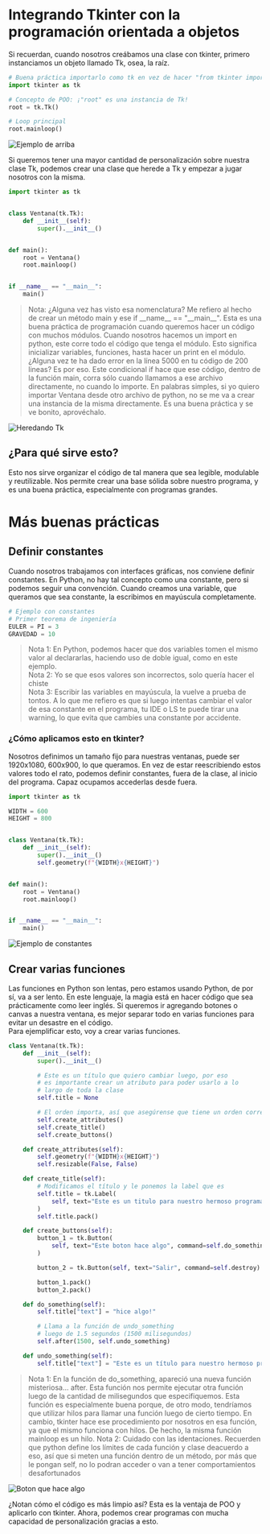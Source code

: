 # Integrando Tkinter con la programación orientada a objetos
Si recuerdan, cuando nosotros creábamos una clase con tkinter, primero instanciamos un objeto 
llamado Tk, osea, la raíz.

```py
# Buena práctica importarlo como tk en vez de hacer "from tkinter import *"
import tkinter as tk

# Concepto de POO: ¡"root" es una instancia de Tk!
root = tk.Tk() 

# Loop principal
root.mainloop()
```
![Ejemplo de arriba](./assets/root.png)


Si queremos tener una mayor cantidad de personalización sobre nuestra clase Tk, podemos crear una clase que herede a 
Tk y empezar a jugar nosotros con la misma.


```py
import tkinter as tk


class Ventana(tk.Tk):
    def __init__(self):
        super().__init__()


def main():
    root = Ventana()
    root.mainloop()


if __name__ == "__main__":
    main()
```
> Nota: ¿Alguna vez has visto esa nomenclatura? Me refiero al hecho de crear un método main y ese if \_\_name\_\_ == "\_\_main\_\_". Esta es una buena práctica de programación cuando queremos hacer un código con muchos módulos. Cuando nosotros hacemos un import en python, este corre todo el código que tenga el módulo. Esto significa inicializar variables, funciones, hasta hacer un print en el módulo. ¿Alguna vez te ha dado error en la línea 5000 en tu código de 200 lineas? Es por eso. Este condicional if hace que ese código, dentro de la función main, corra sólo cuando llamamos a ese archivo directamente, no cuando lo importe. En palabras simples, si yo quiero importar Ventana desde otro archivo de python, no se me va a crear una instancia de la misma directamente. Es una buena práctica y se ve bonito, aprovéchalo.

![Heredando Tk](./assets/new_root.png)

## ¿Para qué sirve esto?
Esto nos sirve organizar el código de tal manera que sea legible, modulable y reutilizable. Nos permite crear una 
base sólida sobre nuestro programa, y es una buena práctica, especialmente con programas grandes. 

# Más buenas prácticas
## Definir constantes
Cuando nosotros trabajamos con interfaces gráficas, nos conviene definir constantes. En Python, no hay tal concepto 
como una constante, pero si podemos seguir una convención. Cuando creamos una variable, que queramos que sea constante,
la escribimos en mayúscula completamente. 
```py 
# Ejemplo con constantes 
# Primer teorema de ingeniería 
EULER = PI = 3  
GRAVEDAD = 10 
```
> Nota 1: En Python, podemos hacer que dos variables tomen el mismo valor al declararlas, haciendo uso de doble igual, como en este ejemplo.  
> Nota 2: Yo se que esos valores son incorrectos, solo quería hacer el chiste  
> Nota 3: Escribir las variables en mayúscula, la vuelve a prueba de tontos. A lo que me refiero es que si luego intentas cambiar el valor de esa constante en el programa, tu IDE o LS te puede tirar una warning, lo que evita que cambies una constante por accidente.
### ¿Cómo aplicamos esto en tkinter?
Nosotros definimos un tamaño fijo para nuestras ventanas, puede ser 1920x1080, 600x900, lo que queramos. En vez de estar 
reescribiendo estos valores todo el rato, podemos definir constantes, fuera de la clase, al inicio del programa. Capaz ocupamos accederlas desde fuera. 

```py
import tkinter as tk

WIDTH = 600
HEIGHT = 800


class Ventana(tk.Tk):
    def __init__(self):
        super().__init__()
        self.geometry(f"{WIDTH}x{HEIGHT}")


def main():
    root = Ventana()
    root.mainloop()


if __name__ == "__main__":
    main()
```

![Ejemplo de constantes](./assets/constantes.png)

## Crear varias funciones 
Las funciones en Python son lentas, pero estamos usando Python, de por sí, va a ser lento. En este lenguaje, la magia está 
en hacer código que sea prácticamente como leer inglés. Si queremos ir agregando botones o canvas a nuestra ventana, es 
mejor separar todo en varias funciones para evitar un desastre en el código.  
Para ejemplificar esto, voy a crear varias funciones. 

```py
class Ventana(tk.Tk):
    def __init__(self):
        super().__init__()

        # Este es un título que quiero cambiar luego, por eso
        # es importante crear un atributo para poder usarlo a lo
        # largo de toda la clase
        self.title = None

        # El orden importa, así que asegúrense que tiene un orden correcto
        self.create_attributes()
        self.create_title()
        self.create_buttons()

    def create_attributes(self):
        self.geometry(f"{WIDTH}x{HEIGHT}")
        self.resizable(False, False)

    def create_title(self):
        # Modificamos el título y le ponemos la label que es
        self.title = tk.Label(
            self, text="Este es un titulo para nuestro hermoso programa"
        )
        self.title.pack()

    def create_buttons(self):
        button_1 = tk.Button(
            self, text="Este boton hace algo", command=self.do_something
        )

        button_2 = tk.Button(self, text="Salir", command=self.destroy)

        button_1.pack()
        button_2.pack()

    def do_something(self):
        self.title["text"] = "hice algo!"

        # Llama a la función de undo_something
        # luego de 1.5 segundos (1500 milisegundos)
        self.after(1500, self.undo_something)

    def undo_something(self):
        self.title["text"] = "Este es un título para nuestro hermoso programa"
```
> Nota 1: En la función de do_something, apareció una nueva función misteriosa... after. Esta función nos permite ejecutar otra función luego de la cantidad de milisegundos que especifiquemos. Esta función es especialmente buena porque, de otro modo, tendríamos que utilizar hilos para llamar una función luego de cierto tiempo. En cambio, tkinter hace ese procedimiento por nosotros en esa función, ya que el mismo funciona con hilos. De hecho, la misma función mainloop es un hilo. 
> Nota 2: Cuidado con las identaciones. Recuerden que python define los límites de cada función y clase deacuerdo a eso, así que si meten una función dentro de un método, por más que le pongan self, no lo podran acceder o van a tener comportamientos desafortunados

![Boton  que hace algo](./assets/boton.png)

¿Notan cómo el código es más limpio así? Esta es la ventaja de POO y aplicarlo con tkinter. Ahora, podemos crear programas con mucha capacidad de personalización gracias a esto. 
